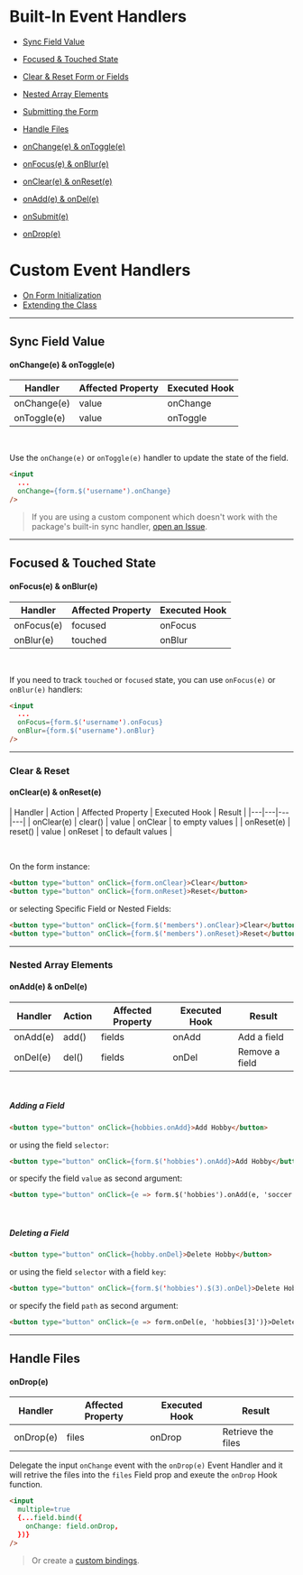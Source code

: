 # Built-In Event Handlers

* [Sync Field Value](#sync-field-value)
* [Focused & Touched State](#focused--touched-state)
* [Clear & Reset Form or Fields](#clear--reset)
* [Nested Array Elements](#nested-array-elements)
* [Submitting the Form](#submitting-the-form)
* [Handle Files](#handle-files)


* [onChange(e) & onToggle(e)](#onchangee--ontogglee)
* [onFocus(e) & onBlur(e)](#onfocuse--onblure)
* [onClear(e) & onReset(e)](#oncleare--onresete)
* [onAdd(e) & onDel(e)](#onadde--ondele)
* [onSubmit(e)](#onsubmite)
* [onDrop(e)](#ondrope)


# Custom Event Handlers

* [On Form Initialization](event-handlers/constructor.md)
* [Extending the Class](event-handlers/extending.md)

---

## Sync Field Value

#### onChange(e) & onToggle(e)

| Handler | Affected Property| Executed Hook |
|---|---|---|
| onChange(e) | value | onChange |
| onToggle(e) | value | onToggle |

<br>

Use the `onChange(e)` or `onToggle(e)` handler to update the state of the field.

```html
<input
  ...
  onChange={form.$('username').onChange}
/>
```

> If you are using a custom component which doesn't work with the package's built-in sync handler, [open an Issue](https://github.com/foxhound87/mobx-react-form/issues).

---

## Focused & Touched State

#### onFocus(e) & onBlur(e)

| Handler | Affected Property | Executed Hook |
|---|---|---|
| onFocus(e) | focused | onFocus |
| onBlur(e) | touched | onBlur |

<br>

If you need to track `touched` or `focused` state, you can use `onFocus(e)` or `onBlur(e)` handlers:

```html
<input
  ...
  onFocus={form.$('username').onFocus}
  onBlur={form.$('username').onBlur}
/>
```

---

### Clear & Reset

#### onClear(e) & onReset(e)

| Handler | Action | Affected Property | Executed Hook | Result |
|---|---|---|---|
| onClear(e) | clear() | value | onClear | to empty values |
| onReset(e) | reset() | value | onReset | to default values |

<br>

On the form instance:

```html
<button type="button" onClick={form.onClear}>Clear</button>
<button type="button" onClick={form.onReset}>Reset</button>
```

or selecting Specific Field or Nested Fields:

```html
<button type="button" onClick={form.$('members').onClear}>Clear</button>
<button type="button" onClick={form.$('members').onReset}>Reset</button>
```

---

### Nested Array Elements

#### onAdd(e) & onDel(e)

| Handler | Action | Affected Property | Executed Hook | Result |
|---|---|---|---|---|
| onAdd(e) | add() | fields | onAdd | Add a field |
| onDel(e) | del() | fields | onDel | Remove a field |

<br>

##### Adding a Field

```html
<button type="button" onClick={hobbies.onAdd}>Add Hobby</button>
```

or using the field `selector`:

```html
<button type="button" onClick={form.$('hobbies').onAdd}>Add Hobby</button>
```

or specify the field `value` as second argument:

```html
<button type="button" onClick={e => form.$('hobbies').onAdd(e, 'soccer')}>Add Hobby</button>
```

<br>

##### Deleting a Field

```html
<button type="button" onClick={hobby.onDel}>Delete Hobby</button>
```

or using the field `selector` with a field `key`:

```html
<button type="button" onClick={form.$('hobbies').$(3).onDel}>Delete Hobby</button>
```

or specify the field `path` as second argument:

```html
<button type="button" onClick={e => form.onDel(e, 'hobbies[3]')}>Delete Hobby</button>
```

---

## Handle Files

#### onDrop(e)

| Handler | Affected Property | Executed Hook | Result |
|---|---|---|---|
| onDrop(e) | files | onDrop | Retrieve the files |

Delegate the input `onChange` event with the `onDrop(e)` Event Handler and it will retrive the files into the `files` Field prop and exeute the `onDrop` Hook function.

```html
<input
  multiple=true
  {...field.bind({
    onChange: field.onDrop,
  })}
/>
```

> Or create a [custom bindings](../bindings/custom.md).

